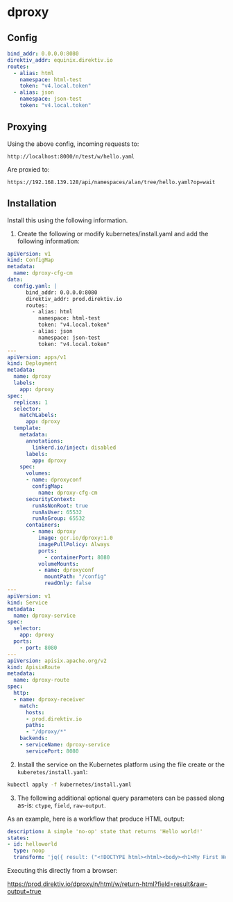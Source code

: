 # dproxy

## Config

```yaml
bind_addr: 0.0.0.0:8080
direktiv_addr: equinix.direktiv.io
routes:
  - alias: html
    namespace: html-test
    token: "v4.local.token"
  - alias: json
    namespace: json-test
    token: "v4.local.token"
```

## Proxying

Using the above config, incoming requests to:
```
http://localhost:8000/n/test/w/hello.yaml
```

Are proxied to:
```
https://192.168.139.128/api/namespaces/alan/tree/hello.yaml?op=wait
```

## Installation

Install this using the following information. 

1. Create the following or modify kubernetes/install.yaml and add the following information:

```yaml
apiVersion: v1
kind: ConfigMap
metadata:
  name: dproxy-cfg-cm
data:
  config.yaml: |
      bind_addr: 0.0.0.0:8080
      direktiv_addr: prod.direktiv.io
      routes:
        - alias: html
          namespace: html-test
          token: "v4.local.token"
        - alias: json
          namespace: json-test
          token: "v4.local.token"
---
apiVersion: apps/v1
kind: Deployment
metadata:
  name: dproxy
  labels:
    app: dproxy
spec:
  replicas: 1
  selector:
    matchLabels:
      app: dproxy
  template:
    metadata:
      annotations:
        linkerd.io/inject: disabled
      labels:
        app: dproxy
    spec:
      volumes:
      - name: dproxyconf
        configMap:
          name: dproxy-cfg-cm
      securityContext:
        runAsNonRoot: true
        runAsUser: 65532        
        runAsGroup: 65532
      containers:
        - name: dproxy
          image: gcr.io/dproxy:1.0
          imagePullPolicy: Always
          ports:
            - containerPort: 8080
          volumeMounts:
          - name: dproxyconf
            mountPath: "/config"
            readOnly: false
---
apiVersion: v1 
kind: Service
metadata:
  name: dproxy-service
spec:
  selector:
    app: dproxy
  ports:
    - port: 8080
---
apiVersion: apisix.apache.org/v2
kind: ApisixRoute
metadata:
  name: dproxy-route
spec:
  http:
  - name: dproxy-receiver
    match:
      hosts:
      - prod.direktiv.io
      paths:
      - "/dproxy/*"
    backends:
    - serviceName: dproxy-service
      servicePort: 8080
```

2. Install the service on the Kubernetes platform using the file create or the `kuberetes/install.yaml`:

```sh
kubectl apply -f kubernetes/install.yaml
```

3. The following additional optional query parameters can be passed along as-is: `ctype`, `field`, `raw-output`.

As an example, here is a workflow that produce HTML output:

```yaml
description: A simple 'no-op' state that returns 'Hello world!'
states:
- id: helloworld
  type: noop
  transform: 'jq({ result: ("<!DOCTYPE html><html><body><h1>My First Heading</h1><p>My first paragraph.</p></body></html>" | @base64)})'
```

Executing this directly from a browser:

https://prod.direktiv.io/dproxy/n/html/w/return-html?field=result&raw-output=true 